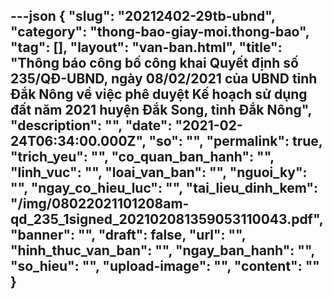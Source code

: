 ---json
{
    "slug": "20212402-29tb-ubnd",
    "category": "thong-bao-giay-moi.thong-bao",
    "tag": [],
    "layout": "van-ban.html",
    "title": "Thông báo công bố công khai Quyết định số 235/QĐ-UBND, ngày 08/02/2021 của UBND tỉnh Đắk Nông về việc phê duyệt Kế hoạch sử dụng đất năm 2021 huyện Đắk Song, tỉnh Đắk Nông",
    "description": "",
    "date": "2021-02-24T06:34:00.000Z",
    "so": "",
    "permalink": true,
    "trich_yeu": "",
    "co_quan_ban_hanh": "",
    "linh_vuc": "",
    "loai_van_ban": "",
    "nguoi_ky": "",
    "ngay_co_hieu_luc": "",
    "tai_lieu_dinh_kem": "/img/08022021101208am-qd_235_1signed_202102081359053110043.pdf",
    "banner": "",
    "draft": false,
    "url": "",
    "hinh_thuc_van_ban": "",
    "ngay_ban_hanh": "",
    "so_hieu": "",
    "upload-image": "",
    "__content__": ""
}
---
